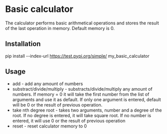 # Basic calculator

The calculator performs basic arithmetical operations and stores the result of the last operation in memory. Default memory is 0.

## Installation
pip install --index-url https://test.pypi.org/simple/ my_basic_calculator

## Usage

- add - add any amount of numbers
- substract/divide/multiply - substracts/divide/multiply any amount of numbers. If memory = 0 it will  take the first number from the list of arguments and use it as default. If only one argument is entered, default will be 0 or the result of previous operation.
- take nth degree root - takes two arguments, number and a degree of the root. If no degree is entered, it will take square root. If no number is entered, it will use 0 or the result of previous operation
- reset - reset calculator memory to 0

  

